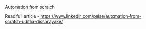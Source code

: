 Automation from scratch

Read full article - https://www.linkedin.com/pulse/automation-from-scratch-uditha-dissanayake/
